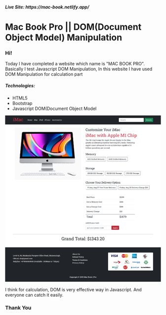 <h5>Live Site: https://mac-book.netlify.app/ </h5>

# Mac Book Pro || DOM(Document Object Model) Manipulation

<h3>Hi!</h3>
<p>Today I have completed a website which name is "MAC BOOK PRO". <br> Basically I test Javascript DOM Manipulation, In this website I have used DOM Manipulation for calculation part</p>
<h5>Technologies:</h5>
<ul>
<li>HTML5</li>
<li>Bootstrap</li>
<li>Javascript DOM(Document Object Model</li>
</ul>
<img src="images/mac-book.netlify.app_-min.png" alt="Mac Book website">

<p>I think for calculation, DOM is very effective way in Javascript. And everyone can catch it easily.</p>
<h3>Thank You</h3>
